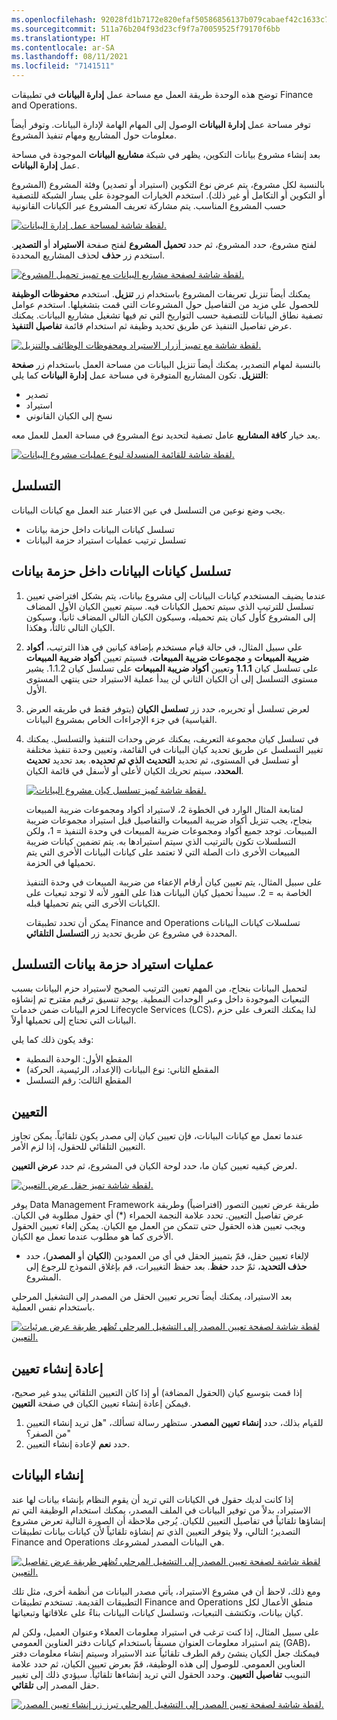 ```yaml
---
ms.openlocfilehash: 92028fd1b7172e820efaf50586856137b079cabaef42c1633c7b26215945c73d
ms.sourcegitcommit: 511a76b204f93d23cf9f7a70059525f79170f6bb
ms.translationtype: HT
ms.contentlocale: ar-SA
ms.lasthandoff: 08/11/2021
ms.locfileid: "7141511"
---
```

توضح هذه الوحدة طريقة العمل مع مساحة عمل **إدارة البيانات** في تطبيقات Finance and Operations. 

توفر مساحة عمل **إدارة البيانات** الوصول إلى المهام الهامة لإدارة البيانات. وتوفر أيضاً معلومات حول المشاريع ومهام تنفيذ المشروع. 

بعد إنشاء مشروع بيانات التكوين، يظهر في شبكة **مشاريع البيانات** الموجودة في مساحة عمل **إدارة البيانات**. 

بالنسبة لكل مشروع، يتم عرض نوع التكوين (استيراد أو تصدير) وفئة المشروع (المشروع أو التكوين أو التكامل أو غير ذلك). استخدم الخيارات الموجودة على يسار الشبكة للتصفية حسب المشروع المناسب. يتم مشاركة تعريف المشروع عبر الكيانات القانونية
 
[![لقطة شاشة لمساحة عمل إدارة البيانات.](../media/data-management.png)](../media/data-management.png#lightbox)

لفتح مشروع، حدد المشروع، ثم حدد **تحميل المشروع** لفتح صفحة **الاستيراد** أو **التصدير**. استخدم زر **حذف** لحذف المشاريع المحددة. 
 
[![لقطة شاشة لصفحة مشاريع البيانات مع تمييز تحميل المشروع.](../media/load-project.png)](../media/load-project.png#lightbox)

يمكنك أيضاً تنزيل تعريفات المشروع باستخدام زر **تنزيل**. استخدم **محفوظات الوظيفة** للحصول علي مزيد من التفاصيل حول المشروعات التي قمت بتشغيلها. استخدم عوامل تصفية نطاق البيانات للتصفية حسب التواريخ التي تم فيها تشغيل مشاريع البيانات. يمكنك عرض تفاصيل التنفيذ عن طريق تحديد وظيفة ثم استخدام قائمة **تفاصيل التنفيذ**.
  
[![لقطة شاشة مع تمييز أزرار الاستيراد ومحفوظات الوظائف والتنزيل.](../media/project-1.png)](../media/project-1.png#lightbox)

بالنسبة لمهام التصدير، يمكنك أيضاً تنزيل البيانات من مساحة العمل باستخدام زر **صفحة التنزيل**. تكون المشاريع المتوفرة في مساحة عمل **إدارة البيانات** كما يلي:

- تصدير
- استيراد
- نسخ إلى الكيان القانوني

يعد خيار **كافة المشاريع** عامل تصفية لتحديد نوع المشروع في مساحة العمل للعمل معه.

[![لقطة شاشة للقائمة المنسدلة لنوع عمليات مشروع البيانات.](../media/data-projects.png)](../media/data-projects.png#lightbox)

## <a name="sequencing"></a>التسلسل 

يجب وضع نوعين من التسلسل في عين الاعتبار عند العمل مع كيانات البيانات.

- تسلسل كيانات البيانات داخل حزمة بيانات
- تسلسل ترتيب عمليات استيراد حزمة البيانات

## <a name="sequence-data-entities-within-a-data-package"></a>تسلسل كيانات البيانات داخل حزمة بيانات 

1.  عندما يضيف المستخدم كيانات البيانات إلى مشروع بيانات، يتم بشكل افتراضي تعيين تسلسل للترتيب الذي سيتم تحميل الكيانات فيه. سيتم تعيين الكيان الأول المضاف إلى المشروع كأول كيان يتم تحميله، وسيكون الكيان التالي المضاف ثانياً، وسيكون الكيان التالي ثالثاً، وهكذا.
2.  علي سبيل المثال، في حالة قيام مستخدم بإضافة كيانين في هذا الترتيب، **أكواد ضريبة المبيعات** و **مجموعات ضريبة المبيعات**، فسيتم تعيين **أكواد ضريبة المبيعات** على تسلسل كيان **1.1.1** وتعيين **أكواد ضريبة المبيعات** على تسلسل كيان 1.1.2. يشير مستوى التسلسل إلى أن الكيان الثاني لن يبدأ عملية الاستيراد حتى ينتهي المستوى الأول.
3.  لعرض تسلسل أو تحريره، حدد زر **تسلسل الكيان** (يتوفر فقط في طريقه العرض القياسية) في جزء الإجراءات الخاص بمشروع البيانات.
4.  في تسلسل كيان مجموعة التعريف، يمكنك عرض وحدات التنفيذ والتسلسل. يمكنك تغيير التسلسل عن طريق تحديد كيان البيانات في القائمة، وتعيين وحدة تنفيذ مختلفة أو تسلسل في المستوى، ثم تحديد **التحديث الذي تم تحديده**. بعد تحديد **تحديث المحدد**، سيتم تحريك الكيان لأعلى أو لأسفل في قائمة الكيان.

    [![لقطة شاشة تُميز تسلسل كيان مشروع البيانات.](../media/data-project-entity-seq.png)](../media/data-project-entity-seq.png#lightbox)

    لمتابعة المثال الوارد في الخطوة 2، لاستيراد أكواد ومجموعات ضريبة المبيعات بنجاح، يجب تنزيل أكواد ضريبة المبيعات والتفاصيل قبل استيراد مجموعات ضريبة المبيعات. توجد جميع أكواد ومجموعات ضريبة المبيعات في وحدة التنفيذ = 1، ولكن التسلسلات تكون بالترتيب الذي سيتم استيرادها به. يتم تضمين كيانات ضريبة المبيعات الأخرى ذات الصلة التي لا تعتمد على كيانات البيانات الأخرى التي يتم تحميلها في الحزمة. 

    على سبيل المثال، يتم تعيين كيان أرقام الإعفاء من ضريبة المبيعات في وحدة التنفيذ الخاصة به = 2. سيبدأ تحميل كيان البيانات هذا على الفور لأنه لا توجد تبعيات على الكيانات الأخرى التي يتم تحميلها قبله.

    يمكن أن تحدد تطبيقات Finance and Operations تسلسلات كيانات البيانات المحددة في مشروع عن طريق تحديد زر **التسلسل التلقائي**.

## <a name="sequence-data-package-imports"></a>عمليات استيراد حزمة بيانات التسلسل 

لتحميل البيانات بنجاح، من المهم تعيين الترتيب الصحيح لاستيراد حزم البيانات بسبب التبعيات الموجودة داخل وعبر الوحدات النمطية. يوجد تنسيق ترقيم مقترح تم إنشاؤه لحزم البيانات ضمن خدمات Lifecycle Services (LCS)، لذا يمكنك التعرف على حزم البيانات التي تحتاج إلى تحميلها أولاً. 

وقد يكون ذلك كما يلي:

- المقطع الأول: الوحدة النمطية
- المقطع الثاني: نوع البيانات (الإعداد، الرئيسية، الحركة)
- المقطع الثالث: رقم التسلسل

## <a name="mapping"></a>التعيين 

عندما تعمل مع كيانات البيانات، فإن تعيين كيان إلى مصدر يكون تلقائياً. يمكن تجاوز التعيين التلقائي للحقول، إذا لزم الأمر.

لعرض كيفيه تعيين كيان ما، حدد لوحة الكيان في المشروع، ثم حدد **عرض التعيين**.
  
[![لقطة شاشة تميز حقل عرض التعيين.](../media/view-map.png)](../media/view-map.png#lightbox)

يوفر Data Management Framework طريقة عرض تعيين التصور (افتراضياً) وطريقة عرض تفاصيل التعيين. تحدد علامة النجمة الحمراء (*) أي حقول مطلوبة في الكيان. ويجب تعيين هذه الحقول حتى تتمكن من العمل مع الكيان. يمكن إلغاء تعيين الحقول الأخرى كما هو مطلوب عندما تعمل مع الكيان.

- لإلغاء تعيين حقل، قمّ بتمييز الحقل في أي من العمودين (**الكيان** أو **المصدر**)، حدد **حذف التحديد**، ثمّ حدد **حفظ**. بعد حفظ التغييرات، قم بإغلاق النموذج للرجوع إلى المشروع.

بعد الاستيراد، يمكنك أيضاً تحرير تعيين الحقل من المصدر إلى التشغيل المرحلي باستخدام نفس العملية.
 
[![لقطة شاشة لصفحة تعيين المصدر إلى التشغيل المرحلي تُظهر طريقة عرض مرئيات التعيين.](../media/map-1.png)](../media/map-1.png#lightbox)

## <a name="regenerate-a-map"></a>إعادة إنشاء تعيين 

إذا قمت بتوسيع كيان (الحقول المضافة) أو إذا كان التعيين التلقائي يبدو غير صحيح، فيمكن إعادة إنشاء تعيين الكيان في صفحة **التعيين**.

1.  للقيام بذلك، حدد **إنشاء تعيين المصدر**. ستظهر رسالة تسألك، "هل تريد إنشاء التعيين من الصفر؟"
2.  حدد **نعم** لإعادة إنشاء التعيين.

## <a name="generate-data"></a>إنشاء البيانات 

إذا كانت لديك حقول في الكيانات التي تريد أن يقوم النظام بإنشاء بيانات لها عند الاستيراد، بدلاً من توفير البيانات في الملف المصدر، يمكنك استخدام الوظيفة التي تم إنشاؤها تلقائياً في تفاصيل التعيين للكيان. يُرجى ملاحظة أن الصورة التالية تعرض مشروع التصدير؛ التالي، ولا يتوفر التعيين الذي تم إنشاؤه تلقائياً لأن كيانات بيانات تطبيقات Finance and Operations هي البيانات المصدر لمشروعك.
 
[![لقطة شاشة لصفحة تعيين المصدر إلى التشغيل المرحلي تُظهر طريقة عرض تفاصيل التعيين.](../media/map-details.png)](../media/map-details.png#lightbox)

ومع ذلك، لاحظ أن في مشروع الاستيراد، يأتي مصدر البيانات من أنظمة أخرى، مثل تلك التطبيقات القديمة. تستخدم تطبيقات Finance and Operations منطق الأعمال لكل كيان بيانات، وتكتشف التبعيات، وتسلسل كيانات البيانات بناءً على علاقاتها وتبعياتها. 

على سبيل المثال، إذا كنت ترغب في استيراد معلومات العملاء وعنوان العميل، ولكن لم يتم استيراد معلومات العنوان مسبقاً باستخدام كيانات دفتر العناوين العمومي (GAB)، فيمكنك جعل الكيان ينشئ رقم الطرف تلقائياً عند الاستيراد وسيتم إنشاء معلومات دفتر العناوين العمومي. للوصول إلى هذه الوظيفة، قمّ بعرض تعيين الكيان، ثم حدد علامة التبويب **تفاصيل التعيين**. وحدد الحقول التي تريد إنشاءها تلقائياً. سيؤدي ذلك إلى تغيير حقل المصدر إلى **تلقائي**.
 
[![لقطة شاشة لصفحة تعيين المصدر إلى التشغيل المرحلي تبرز زر إنشاء تعيين المصدر.](../media/generate-source-map.png)](../media/generate-source-map.png#lightbox)



